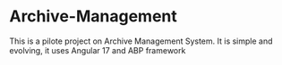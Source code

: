 # Archive-Management
This is a pilote project on Archive Management System. It is simple and evolving, it uses Angular 17 and ABP framework
